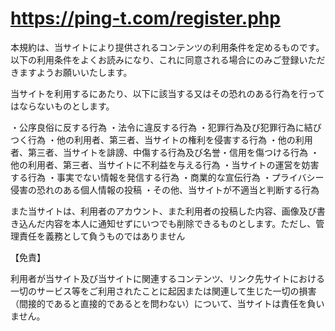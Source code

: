 
# https://ping-t.com/register.php
本規約は、当サイトにより提供されるコンテンツの利用条件を定めるものです。以下の利用条件をよくお読みになり、これに同意される場合にのみご登録いただきますようお願いいたします。

当サイトを利用するにあたり、以下に該当する又はその恐れのある行為を行ってはならないものとします。 

・公序良俗に反する行為 
・法令に違反する行為 
・犯罪行為及び犯罪行為に結びつく行為 
・他の利用者、第三者、当サイトの権利を侵害する行為 
・他の利用者、第三者、当サイトを誹謗、中傷する行為及び名誉・信用を傷つける行為 
・他の利用者、第三者、当サイトに不利益を与える行為 
・当サイトの運営を妨害する行為 
・事実でない情報を発信する行為 
・商業的な宣伝行為
・プライバシー侵害の恐れのある個人情報の投稿 
・その他、当サイトが不適当と判断する行為 

また当サイトは、利用者のアカウント、また利用者の投稿した内容、画像及び書き込んだ内容を本人に通知せずにいつでも削除できるものとします。ただし、管理責任を義務として負うものではありません

【免責】

利用者が当サイト及び当サイトに関連するコンテンツ、リンク先サイトにおける一切のサービス等をご利用されたことに起因または関連して生じた一切の損害（間接的であると直接的であるとを問わない）について、当サイトは責任を負いません。